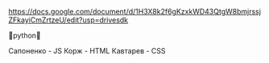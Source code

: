 https://docs.google.com/document/d/1H3X8k2f6gKzxkWD43QtgW8bmjrssjZFkayiCmZrtzeU/edit?usp=drivesdk

🗿python🗿


Сапоненко - JS
Корж - HTML
Кавтарев - CSS
